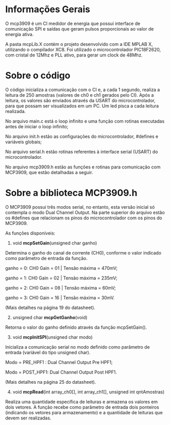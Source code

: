 # Informações Gerais

O mcp3909 é um CI medidor de energia que possui interface de comunicação SPI e saídas que geram pulsos proporcionais ao valor de energia ativa.

A pasta mcpLib.X contém o projeto desenvolvido com a IDE MPLAB X, utilizando o compilador XC8. Foi utilizado o microcontrolador PIC18F2620, com cristal de 12Mhz e PLL ativo, para gerar um clock de 48Mhz.

# Sobre o código

O código inicializa a comunicação com o CI e, a cada 1 segundo, realiza a leitura de 250 amostras (valores de ch0 e ch1 gerados pelo CI). Após a leitura, os valores são enviados através da USART do microcontrolador, para que possam ser visualizados em um PC. Um led pisca a cada leitura realizada.

No arquivo main.c está o loop infinito e uma função com rotinas executadas antes de iniciar o loop infinito;

No arquivo init.h estão as configurações do microcontrolador, #defines e variáveis globais;

No arquivo serial.h estão rotinas referentes à interface serial (USART) do microcontrolador.

No arquivo mcp3909.h estão as funções e rotinas para comunicação com MCP3909, que estão detalhadas a seguir.

# Sobre a biblioteca MCP3909.h
O MCP3909 possui três modos serial, no entanto, esta versão inicial só contempla o modo Dual Channel Output. 
Na parte superior do arquivo estão os #defines que relacionam os pinos do microcontrolador com os pinos do MCP3909.

As funções disponíveis:

1)	void <b>mcpSetGain</b>(unsigned char ganho)

Determina o ganho do canal de corrente (CH0), conforme o valor indicado como parâmetro de entrada da função.

ganho = 0: CH0 Gain = 01 | Tensão máxima = 470mV;

ganho = 1: CH0 Gain = 02 | Tensão máxima = 235mV;

ganho = 2: CH0 Gain = 08 | Tensão máxima = 60mV;

ganho = 3: CH0 Gain = 16 | Tensão máxima = 30mV.

(Mais detalhes na página 19 do datasheet).

2)	unsigned char <b>mcpGetGanho</b>(void)

Retorna o valor do ganho definido através da função mcpSetGain().

3)	void <b>mcpInitSPI</b>(unsigned char modo)

Inicializa a comunicação serial no modo definido como parâmetro de entrada (variável do tipo unsigned char).

Modo = PRE_HPF1 : Dual Channel Output Pre HPF1;

Modo = POST_HPF1: Dual Channel Output Post HPF1.

(Mais detalhes na página 25 do datasheet).

4)	void <b>mcpRead</b>(int array_ch0[], int array_ch1[], unsigned int qntAmostras)

Realiza uma quantidade específica de leituras e armazena os valores em dois vetores. A função recebe como parâmetro de entrada dois ponteiros (indicando os vetores para armazenamento) e a quantidade de leituras que devem ser realizadas.

